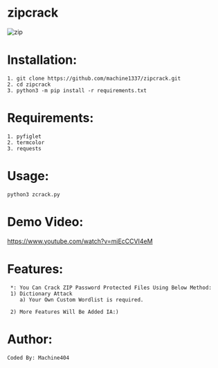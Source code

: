 # zipcrack
![zip](https://user-images.githubusercontent.com/82051128/192567533-5ed56f17-6b59-43c9-8491-b9432cb8a03c.png)


# Installation:
    1. git clone https://github.com/machine1337/zipcrack.git
    2. cd zipcrack 
    3. python3 -m pip install -r requirements.txt
    
# Requirements:
    1. pyfiglet
    2. termcolor
    3. requests
    
# Usage:
    python3 zcrack.py
    
# Demo Video:
https://www.youtube.com/watch?v=miEcCCVI4eM

# Features:
     *: You Can Crack ZIP Password Protected Files Using Below Method:
     1) Dictionary Attack
        a) Your Own Custom Wordlist is required.
        
     2) More Features Will Be Added IA:)
        
 
# Author:
    Coded By: Machine404

         
